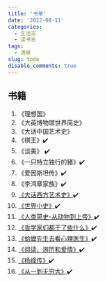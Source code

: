 ```yaml
---
title: '书单'
date: '2022-08-11'
categories:
  - 生活志
  - 读书志
tags:
  - 清单
slug: todo
disable_comments: true
---
```


## 书籍
1. 《理想国》
1. 《大英博物馆世界简史》
1. 《大话中国艺术史》
1. 《棋王》✔️
1. 《谈美》 ✔️
1. 《一只特立独行的猪》✔️
1. 《爱因斯坦传》✔️
1. 《李鸿章家族》✔️
1. [《大话西方艺术史》](/cn/2022/08/15/yigongzi/)✔️
1. [《世界小史》](/cn/2022/08/15/wuxiujie/)✔️
1. [《人类简史-从动物到上帝》](/cn/2022/08/15/linjunhong/)✔️
1. [《哲学家们都干了些什么》](/cn/2022/08/15/linxinhao/)✔️
1. [《蛤蟆先生去看心理医生》](/cn/2022/08/15/chenying/)✔️
1. [《阅读、游历和爱情》](/cn/2022/08/15/laingyongan/)✔️
1. [《杨绛传》](/cn/2022/06/26/yangjiang/)✔️
1. [《从一到无穷大》](/cn/2022/08/15/yangxi/)✔️